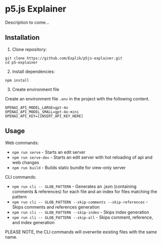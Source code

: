 # p5.js Explainer
Description to come...

## Installation
1. Clone repository:
```
git clone https://github.com/Explik/p5js-explainer.git
cd p5-explainer
```

2. Install dependencies: 

```
npm install
```

3. Create environment file

Create an environment file `.env` in the project with the following content. 
```
OPENAI_API_MODEL_LARGE=gpt-4o
OPENAI_API_MODEL_SMALL=gpt-4o-mini
OPENAI_API_KEY=[INSERT_API_KEY_HERE]
```

## Usage
Web commands: 
- `npm run serve` - Starts an edit server
- `npm run serve-dev` - Starts an edit server with hot reloading of api and web changes
- `npm run build` - Builds static bundle for view-only server

CLI commands:
- `npm run cli -- GLOB_PATTERN` - Generates an .json (containing comments & references) for each file and an index for files matching the pattern
- `npm run cli -- GLOB_PATTERN --skip-comments --skip-references` - Skips comments and references generation 
- `npm run cli -- GLOB_PATTERN --skip-index` - Skips index generation
- `npm run cli -- GLOB_PATTERN --skip-all` - Skips comment, reference, and index generation

PLEASE NOTE, the CLI commands will overwrite existing files with the same name.
